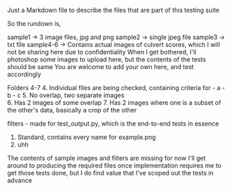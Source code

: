 Just a Markdown file to describe the files that are part of this testing suite

So the rundown is,

sample1 -> 3 image files, jpg and png
sample2 -> single jpeg file
sample3 -> txt file
sample4-6 ->    Contains actual images of culvert scores, which I will not be sharing here due to confidentiality
                When I get bothered, I'll photoshop some images to upload here, but the contents of the tests should be same
                You are welcome to add your own here, and test accordingly

Folders 4-7
4. Individual files are being checked, containing criteria for
    - a
    - b
    - c
5. No overlap, two separate images    
6. Has 2 images of some overlap
7. Has 2 images where one is a subset of the other's data, basically a crop of the other


filters - made for test_output.py, which is the end-to-end tests in essence
1. Standard, contains every name for example.png
2. uhh


The contents of sample images and filters are missing for now
I'll get around to producing the required files once implementation requires me to get those tests done, but I do find value that I've scoped out the tests in advance